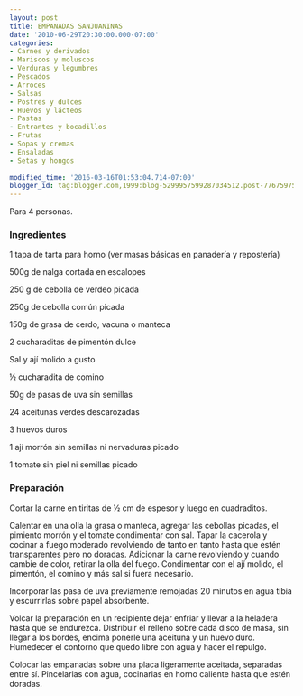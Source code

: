 ```yaml
---
layout: post
title: EMPANADAS SANJUANINAS
date: '2010-06-29T20:30:00.000-07:00'
categories:
- Carnes y derivados
- Mariscos y moluscos
- Verduras y legumbres
- Pescados
- Arroces
- Salsas
- Postres y dulces
- Huevos y lácteos
- Pastas
- Entrantes y bocadillos
- Frutas
- Sopas y cremas
- Ensaladas
- Setas y hongos
 
modified_time: '2016-03-16T01:53:04.714-07:00'
blogger_id: tag:blogger.com,1999:blog-5299957599287034512.post-7767597505151778159
---
```


Para 4 personas.

<h3>Ingredientes</h3>

1 tapa de tarta para horno (ver masas básicas en panadería y repostería)

500g de nalga cortada en escalopes

250 g de cebolla de verdeo picada

250g de cebolla común picada

150g de grasa de cerdo, vacuna o manteca

2 cucharaditas de pimentón dulce

Sal y ají molido a gusto

&frac12; cucharadita de comino

50g de pasas de uva sin semillas

24 aceitunas verdes descarozadas

3 huevos duros

1 ají morrón sin semillas ni nervaduras picado

1 tomate sin piel ni semillas picado

<h3>Preparación</h3>

Cortar la carne en tiritas de &frac12; cm de espesor y luego en cuadraditos.

Calentar en una olla la grasa o manteca, agregar las cebollas picadas, el pimiento morrón y el tomate condimentar con sal. Tapar la cacerola y cocinar a fuego moderado revolviendo de tanto en tanto hasta que estén transparentes pero no doradas. Adicionar la carne revolviendo y cuando cambie de color, retirar la olla del fuego. Condimentar con el ají molido, el pimentón, el comino y más sal si fuera necesario.

Incorporar las pasa de uva previamente remojadas 20 minutos en agua tibia y escurrirlas sobre papel absorbente.

Volcar la preparación en un recipiente dejar enfriar y llevar a la heladera hasta que se endurezca. Distribuir el relleno sobre cada disco de masa, sin llegar a los bordes, encima ponerle una aceituna y un huevo duro. Humedecer el contorno que quedo libre con agua y hacer el repulgo.

Colocar las empanadas sobre una placa ligeramente aceitada, separadas entre sí. Pincelarlas con agua, cocinarlas en horno caliente hasta que estén doradas.

